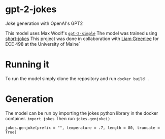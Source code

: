 # gpt-2-jokes
Joke generation with OpenAI's GPT2

This model uses Max Woolf's [`gpt-2-simple`](https://github.com/minimaxir/gpt-2-simple)
The model was trained using [short-jokes](https://www.kaggle.com/abhinavmoudgil95/short-jokes)
This project was done in collaboration with [Liam Greenlee](https://www.github.com/liamgreenlee) for ECE 498 at the University of Maine`

# Running it
To run the model simply clone the repository and run `docker build .`

# Generation
The model can be run by importing the jokes python library in the docker container.
`import jokes`
Then run `jokes.genjoke()`

`jokes.genjoke(prefix = "", temperature = .7, length = 80, truncate = True)`
